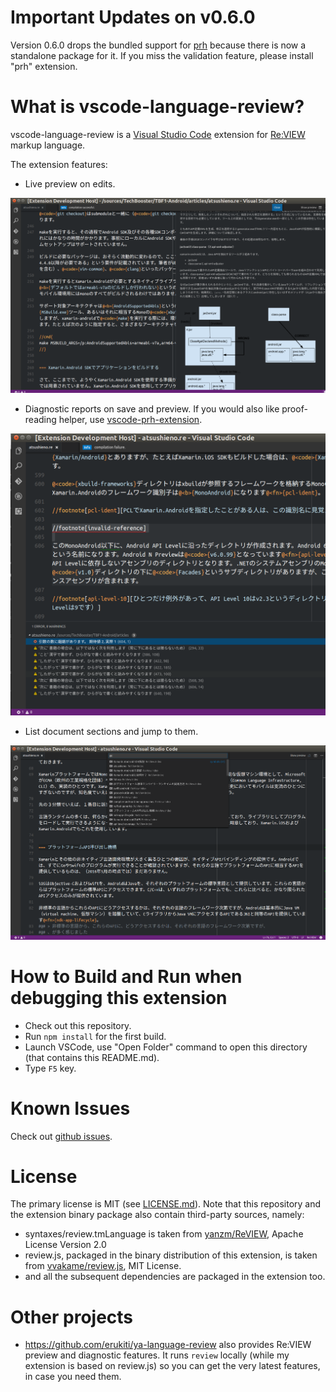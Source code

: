 # Important Updates on v0.6.0

Version 0.6.0 drops the bundled support for [prh](https://github.com/prh) because there is now a standalone package for it. If you miss the validation feature, please install "prh" extension.

# What is vscode-language-review?

vscode-language-review is a [Visual Studio Code](https://github.com/Microsoft/vscode/) extension for [Re:VIEW](https://github.com/kmuto/review) markup language.

The extension features:

- Live preview on edits.

![Live preview on edits](docs/images/sshot-preview.png)

- Diagnostic reports on save and preview. If you would also like proof-reading helper, use [vscode-prh-extension](https://github.com/prh/vscode-prh-extention).

![Diagnostic reports on save and preview](docs/images/sshot-diagnostic.png)

- List document sections and jump to them.

![List document sections and jump to them](docs/images/sshot-structure.png)

# How to Build and Run when debugging this extension

- Check out this repository.
- Run `npm install` for the first build.
- Launch VSCode, use "Open Folder" command to open this directory (that contains this README.md).
- Type `F5` key.

# Known Issues

Check out [github issues](https://github.com/atsushieno/vscode-language-review/issues).

# License

The primary license is MIT (see [LICENSE.md](LICENSE.md)). Note that this repository and the extension binary package also contain third-party sources, namely:

- syntaxes/review.tmLanguage is taken from [yanzm/ReVIEW](https://github.com/yanzm/ReVIEW), Apache License Version 2.0
- review.js, packaged in the binary distribution of this extension, is taken from [vvakame/review.js](https://github.com/vvakame/review.js), MIT License.
- and all the subsequent dependencies are packaged in the extension too.

# Other projects

- https://github.com/erukiti/ya-language-review also provides Re:VIEW preview and diagnostic features. It runs `review` locally (while my extension is based on review.js) so you can get the very latest features, in case you need them.
